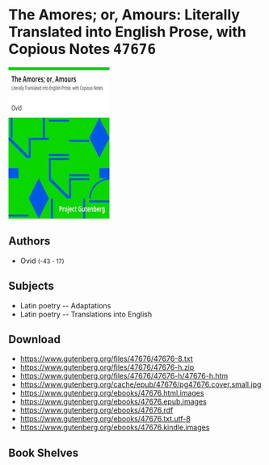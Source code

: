 # The Amores; or, Amours: Literally Translated into English Prose, with Copious Notes <kbd>47676</kbd>

![](./cover.medium.jpg "")

## Authors


 - Ovid <small>(-43 - 17)</small>

## Subjects


 - Latin poetry -- Adaptations
 - Latin poetry -- Translations into English

## Download


 - https://www.gutenberg.org/files/47676/47676-8.txt
 - https://www.gutenberg.org/files/47676/47676-h.zip
 - https://www.gutenberg.org/files/47676/47676-h/47676-h.htm
 - https://www.gutenberg.org/cache/epub/47676/pg47676.cover.small.jpg
 - https://www.gutenberg.org/ebooks/47676.html.images
 - https://www.gutenberg.org/ebooks/47676.epub.images
 - https://www.gutenberg.org/ebooks/47676.rdf
 - https://www.gutenberg.org/ebooks/47676.txt.utf-8
 - https://www.gutenberg.org/ebooks/47676.kindle.images

## Book Shelves


